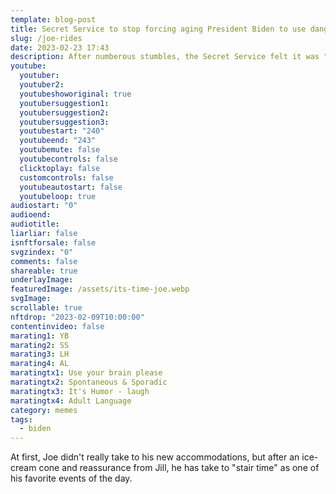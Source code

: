 ```yaml
---
template: blog-post
title: Secret Service to stop forcing aging President Biden to use dangerous stairs.
slug: /joe-rides
date: 2023-02-23 17:43
description: After numberous stumbles, the Secret Service felt it was "just" time.
youtube:
  youtuber: 
  youtuber2: 
  youtubeshoworiginal: true
  youtubersuggestion1: 
  youtubersuggestion2: 
  youtubersuggestion3: 
  youtubestart: "240"
  youtubeend: "243"
  youtubemute: false
  youtubecontrols: false
  clicktoplay: false
  customcontrols: false
  youtubeautostart: false
  youtubeloop: true
audiostart: "0"
audioend: 
audiotitle:
liarliar: false
isnftforsale: false
svgzindex: "0"
comments: false
shareable: true
underlayImage: 
featuredImage: /assets/its-time-joe.webp
svgImage:
scrollable: true
nftdrop: "2023-02-09T10:00:00"
contentinvideo: false
marating1: YB
marating2: SS
marating3: LH
marating4: AL
maratingtx1: Use your brain please
maratingtx2: Spontaneous & Sporadic
maratingtx3: It's Humor - laugh
maratingtx4: Adult Language
category: memes
tags:
  - biden
---
```

At first, Joe didn't really take to his new accommodations, but after an ice-cream cone and reassurance from Jill, he has take to "stair time" as one of his favorite events of the day.








<!-- https://youtu.be/VgdB9QYKeyM -->

<!-- XjuLZwlDxh8 -->